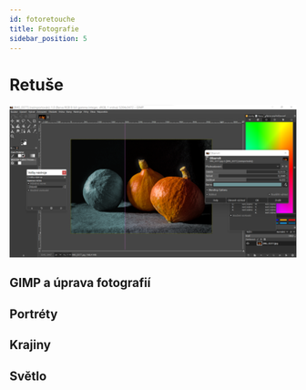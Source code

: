 ```yaml
---
id: fotoretouche
title: Fotografie
sidebar_position: 5
---
```


# Retuše
![image](./images/gimp.png)
## GIMP a úprava fotografií

## Portréty

## Krajiny


## Světlo
